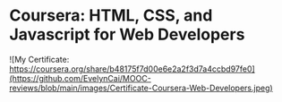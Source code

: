 # Coursera: HTML, CSS, and Javascript for Web Developers

![My Certificate: https://coursera.org/share/b48175f7d00e6e2a2f3d7a4ccbd97fe0](https://github.com/EvelynCai/MOOC-reviews/blob/main/images/Certificate-Coursera-Web-Developers.jpeg)

